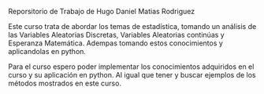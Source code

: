 Reporsitorio de Trabajo de Hugo Daniel Matias Rodriguez

Este curso trata de abordar los temas de estadística, tomando un análisis de las Variables Aleatorias Discretas, Variables Aleatorias continúas y Esperanza Matemática. Adempas tomando estos conocimientos y aplicandolas en python.

Para el curso espero poder implementar los conocimientos adquiridos en el curso y su aplicación en python. Al igual que tener y buscar ejemplos de los métodos mostrados en este curso.
